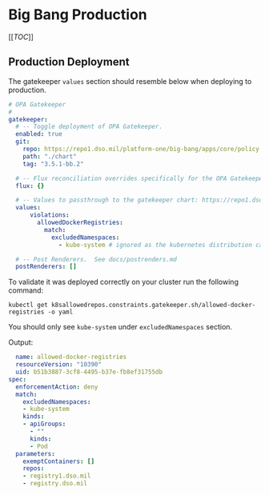 # Big Bang Production

[[_TOC_]]

## Production Deployment

The gatekeeper `values` section should resemble below when deploying to production.

```yaml
# OPA Gatekeeper
#
gatekeeper:
  # -- Toggle deployment of OPA Gatekeeper.
  enabled: true
  git:
    repo: https://repo1.dso.mil/platform-one/big-bang/apps/core/policy.git
    path: "./chart"
    tag: "3.5.1-bb.2"

  # -- Flux reconciliation overrides specifically for the OPA Gatekeeper Package
  flux: {}

  # -- Values to passthrough to the gatekeeper chart: https://repo1.dso.mil/platform-one/big-bang/apps/core/policy.git
  values:
      violations:
        allowedDockerRegistries:
          match:
            excludedNamespaces: 
              - kube-system # ignored as the kubernetes distribution cannot be controlled

  # -- Post Renderers.  See docs/postrenders.md
  postRenderers: []
```

To validate it was deployed correctly on your cluster run the following command:

`kubectl get k8sallowedrepos.constraints.gatekeeper.sh/allowed-docker-registries -o yaml`

You should only see `kube-system` under `excludedNamespaces` section.

Output:

```yaml
  name: allowed-docker-registries
  resourceVersion: "10390"
  uid: b51b3887-3cf8-4495-b37e-fb8ef31755db
spec:
  enforcementAction: deny
  match:
    excludedNamespaces:
    - kube-system
    kinds:
    - apiGroups:
      - ""
      kinds:
      - Pod
  parameters:
    exemptContainers: []
    repos:
    - registry1.dso.mil
    - registry.dso.mil
```
